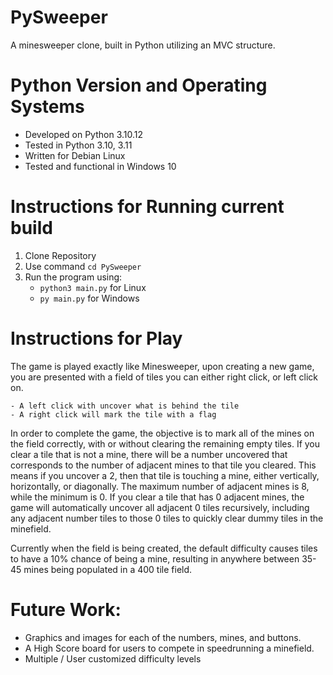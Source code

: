 # PySweeper
A minesweeper clone, built in Python utilizing an MVC structure.

# Python Version and Operating Systems
- Developed on Python 3.10.12
- Tested in Python 3.10, 3.11
- Written for Debian Linux
- Tested and functional in Windows 10

# Instructions for Running current build
1. Clone Repository
2. Use command ```cd PySweeper```
3. Run the program using:
    - ```python3 main.py``` for Linux
    - ```py main.py``` for Windows

# Instructions for Play
The game is played exactly like Minesweeper, upon creating a new game, you are presented with
a field of tiles you can either right click, or left click on.
    
    - A left click with uncover what is behind the tile
    - A right click will mark the tile with a flag

In order to complete the game, the objective is to mark all of the mines on the field correctly,
with or without clearing the remaining empty tiles.  If you clear a tile that is not a mine,
there will be a number uncovered that corresponds to the number of adjacent mines to that tile
you cleared.  This means if you uncover a 2, then that tile is touching a mine, either vertically,
horizontally, or diagonally.  The maximum number of adjacent mines is 8, while the minimum is 0.
If you clear a tile that has 0 adjacent mines, the game will automatically uncover all adjacent
0 tiles recursively, including any adjacent number tiles to those 0 tiles to quickly clear dummy
tiles in the minefield.

Currently when the field is being created, the default difficulty causes tiles to have a 10%
chance of being a mine, resulting in anywhere between 35-45 mines being populated in a 400
tile field.

# Future Work:
- Graphics and images for each of the numbers, mines, and buttons.
- A High Score board for users to compete in speedrunning a minefield.
- Multiple / User customized difficulty levels
